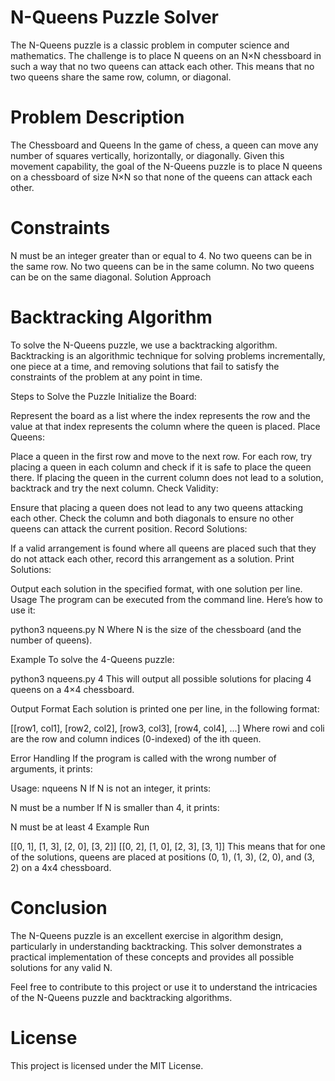 # N-Queens Puzzle Solver

The N-Queens puzzle is a classic problem in computer science and mathematics. The challenge is to place N queens on an N×N chessboard in such a way that no two queens can attack each other. This means that no two queens share the same row, column, or diagonal.

# Problem Description

The Chessboard and Queens
In the game of chess, a queen can move any number of squares vertically, horizontally, or diagonally. Given this movement capability, the goal of the N-Queens puzzle is to place N queens on a chessboard of size N×N so that none of the queens can attack each other.

# Constraints

N must be an integer greater than or equal to 4.
No two queens can be in the same row.
No two queens can be in the same column.
No two queens can be on the same diagonal.
Solution Approach

# Backtracking Algorithm

To solve the N-Queens puzzle, we use a backtracking algorithm. Backtracking is an algorithmic technique for solving problems incrementally, one piece at a time, and removing solutions that fail to satisfy the constraints of the problem at any point in time.

Steps to Solve the Puzzle
Initialize the Board:

Represent the board as a list where the index represents the row and the value at that index represents the column where the queen is placed.
Place Queens:

Place a queen in the first row and move to the next row.
For each row, try placing a queen in each column and check if it is safe to place the queen there.
If placing the queen in the current column does not lead to a solution, backtrack and try the next column.
Check Validity:

Ensure that placing a queen does not lead to any two queens attacking each other.
Check the column and both diagonals to ensure no other queens can attack the current position.
Record Solutions:

If a valid arrangement is found where all queens are placed such that they do not attack each other, record this arrangement as a solution.
Print Solutions:

Output each solution in the specified format, with one solution per line.
Usage
The program can be executed from the command line. Here’s how to use it:

python3 nqueens.py N
Where N is the size of the chessboard (and the number of queens).

Example
To solve the 4-Queens puzzle:

python3 nqueens.py 4
This will output all possible solutions for placing 4 queens on a 4×4 chessboard.

Output Format
Each solution is printed one per line, in the following format:

[[row1, col1], [row2, col2], [row3, col3], [row4, col4], ...]
Where rowi and coli are the row and column indices (0-indexed) of the ith queen.

Error Handling
If the program is called with the wrong number of arguments, it prints:

Usage: nqueens N
If N is not an integer, it prints:

N must be a number
If N is smaller than 4, it prints:

N must be at least 4
Example Run

[[0, 1], [1, 3], [2, 0], [3, 2]]
[[0, 2], [1, 0], [2, 3], [3, 1]]
This means that for one of the solutions, queens are placed at positions (0, 1), (1, 3), (2, 0), and (3, 2) on a 4x4 chessboard.

# Conclusion

The N-Queens puzzle is an excellent exercise in algorithm design, particularly in understanding backtracking. This solver demonstrates a practical implementation of these concepts and provides all possible solutions for any valid N.

Feel free to contribute to this project or use it to understand the intricacies of the N-Queens puzzle and backtracking algorithms.

# License

This project is licensed under the MIT License.
